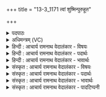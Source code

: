 +++
title = "13-3_1171 त्वां शुष्मिन्पुरुहूत"

+++
<details><summary>पदपाठः</summary>

त्वा꣢म्। शु꣣ष्मिन्। पुरुहूत। पुरु। हूत। वाजय꣡न्त꣢म्। उ꣡प꣢꣯। ब्रु꣣वे। सहस्कृत। सहः। कृत। सः꣢। नः꣣। रास्व। सुवी꣡र्य꣢म्। सु꣣। वी꣡र्य꣢꣯म्। ११७१।
</details>

<details><summary>अधिमन्त्रम् (VC)</summary>

- इन्द्रः
- नृमेध आङ्गिरसः
- पुर उष्णिक्
- ऋषभः
</details>

<details><summary>हिन्दी : आचार्य रामनाथ वेदालंकार - विषयः</summary>

अगले मन्त्र में पुनः परमात्मा से प्रार्थना है।
</details>

<details><summary>हिन्दी : आचार्य रामनाथ वेदालंकार - पदार्थः</summary>

पदार्थान्वय -  हे(शुष्मिन्)बलवान्(पुरुहूत)बहुतों से पुकारे गये, (सहस्कृत)बलप्रदाता जगदीश्वर! (वाजयन्तं त्वाम्)दूसरों को बल देना चाहनेवाले आपसे,मैं(उपब्रुवे)प्रार्थना करताहूँ।(सः)वह आप(नः)हमें(सुवीर्यम्)उत्कृष्ट वीरता से युक्त सन्तान(रास्व)दीजिए ॥३॥
</details>

<details><summary>हिन्दी : आचार्य रामनाथ वेदालंकार - भावार्थः</summary>

भावार्थ -  हम और हमारी सन्तानें बलवान् होकर,शत्रुओं को हराकर,अपना चक्रवर्ती राज्य संस्थापित करके धर्म से प्रजाओं का पालन करें ॥३॥
</details>

<details><summary>संस्कृत : आचार्य रामनाथ वेदालंकार - विषयः</summary>

अथ पुनः परमात्मा प्रार्थ्यते।
</details>

<details><summary>संस्कृत : आचार्य रामनाथ वेदालंकार - पदार्थः</summary>

पदार्थान्वय -  हे(शुष्मिन्)बलवन्, (पुरुहूत)बहुभिः आहूत, (सहस्कृत)बलप्रद जगदीश्वर! (वाजयन्तं त्वाम्)बलं परेषां कामयमानम् त्वाम्,अहम्(उपब्रुवे)प्रार्थये।(सः)असौ त्वम्(नः)अस्मभ्यम्(सुवीर्यम्)सुबलोपेतं सन्तानम्(रास्व)प्रयच्छ ॥३॥
</details>

<details><summary>संस्कृत : आचार्य रामनाथ वेदालंकार - भावार्थः</summary>

भावार्थ -  वयमस्माकं सन्तानाश्च बलवन्तो भूत्वा शत्रून् पराजित्य स्वकीयं चक्रवर्तिराज्यं संस्थाप्य धर्मेण प्रजाः पालयेमहि ॥३॥
</details>

<details><summary>संस्कृत : आचार्य रामनाथ वेदालंकार - पादटिप्पनी</summary>

टिप्पनी -   १.ऋ० ८।९८।१२,अथ० २०।१०८।३,उभयत्र ‘सहस्कृत’इत्यत्र ‘शतक्रतो’।
</details>